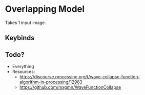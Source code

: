 # Overlapping Model

Takes 1 input image.

## Keybinds

<!-- - Enter: toggle auto progress
- Space: progress 1 iteration
- Escape: stop auto progress
- D: toggle drawing valid states of non-collapsed cells
- O: toggle drawing outline boarder of valid tile spots
- E: toggle drawing outline around grid tiles
- H: toggle drawing entropy
- R: reset grid -->

## Todo?

- Everything
- Resources:
	- https://discourse.processing.org/t/wave-collapse-function-algorithm-in-processing/12983
	- https://github.com/mxgmn/WaveFunctionCollapse